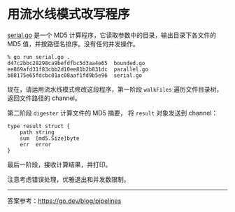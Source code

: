 # 用流水线模式改写程序

[serial.go](https://go.dev/blog/pipelines/serial.go) 是一个 MD5 计算程序，它读取参数中的目录，输出目录下各文件的 MD5 值，并按路径名排序。没有任何并发操作。

```
% go run serial.go .
d47c2bbc28298ca9befdfbc5d3aa4e65  bounded.go
ee869afd31f83cbb2d10ee81b2b831dc  parallel.go
b88175e65fdcbc01ac08aaf1fd9b5e96  serial.go
```

现在，请运用流水线模式修改这段程序，第一阶段 `walkFiles` 遍历文件目录树，返回文件路径的 channel。

第二阶段 `digester` 计算文件的 MD5 摘要， 将 `result` 对象发送到 channel：

```
type result struct {
    path string
    sum  [md5.Size]byte
    err  error
}
```

最后一阶段，接收计算结果，并打印。

注意考虑错误处理，优雅退出和并发数限制。

---

答案参考：https://go.dev/blog/pipelines